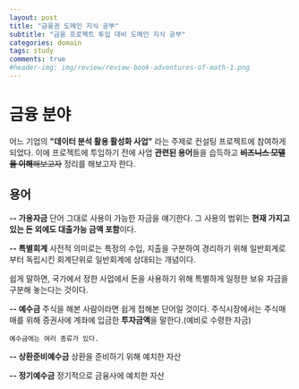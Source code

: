 ```yaml
---  
layout: post  
title: "금융권 도메인 지식 공부"  
subtitle: "금융 프로젝트 투입 대비 도메인 지식 공부"  
categories: domain  
tags: study  
comments: true  
#header-img: img/review/review-book-adventures-of-math-1.png
---
```

  
#  금융 분야
어느 기업의 **"데이터 분석 활용 활성화 사업"** 라는 주제로 컨설팅 프로젝트에 참여하게 되었다. 
이에 프로젝트에 투입하기 전에 사업 **관련된 용어**들을 습득하고 ~~**비즈니스 모델을 이해**해보고자~~ 정리를 해보고자 한다.

## 용어
**-- 가용자금**
단어 그대로 사용이 가능한 자금을 얘기한다. 그 사용의 범위는 **현재 가지고 있는 돈 외에도 대출가능 금액 포함**이다.

**-- 특별회계**
사전적 의미로는 특정의 수입, 지출을 구분하여 경리하기 위해 일반회계로부터 독립시킨 회계단위로 일반회계에 상대되는 개념이다.

쉽게 말하면, 국가에서 정한 사업에서 돈을 사용하기 위해 특별하게 일정한 보유 자금을 구분해 놓는다는 것이다.

**-- 예수금**
	주식을 해본 사람이라면 쉽게 접해본 단어일 것이다.
	주식시장에서는 주식매매를 위해 증권사에 계좌에 입금한 **투자금액**을 말한다.(예비로 수령한 자금)
	
	예수금에는 여러 종류가 있다.

**-- 상환준비예수금**
상환을 준비하기 위해 예치한 자산

**-- 정기예수금**
정기적으로 금융사에 예치한 자산

